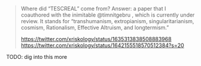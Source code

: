 > Where did “TESCREAL” come from? Answer: a paper that I coauthored with the
> inimitable @timnitgebru , which is currently under review. It stands for
> “transhumanism, extropianism, singularitarianism, cosmism, Rationalism,
> Effective Altruism, and longtermism.”
>
> https://twitter.com/xriskology/status/1635313838508883968
> https://twitter.com/xriskology/status/1642155518570512384?s=20

TODO: dig into this more